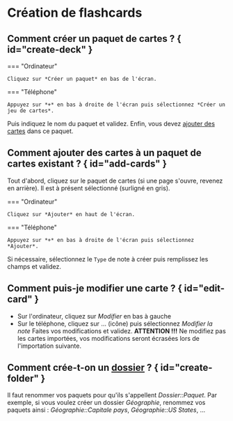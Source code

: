 # Création de flashcards

## Comment créer un paquet de cartes ? { id="create-deck" }

=== "Ordinateur"

    Cliquez sur *Créer un paquet* en bas de l'écran.

=== "Téléphone"

    Appuyez sur *+* en bas à droite de l'écran puis sélectionnez *Créer un jeu de cartes*.

Puis indiquez le nom du paquet et validez. Enfin, vous devez [ajouter des cartes](#add-cards) dans ce paquet.

## Comment ajouter des cartes à un paquet de cartes existant ? { id="add-cards" }

Tout d'abord, cliquez sur le paquet de cartes (si une page s'ouvre, revenez en arrière). Il est à présent sélectionné (surligné en gris).

=== "Ordinateur"

    Cliquez sur *Ajouter* en haut de l'écran.

=== "Téléphone"

    Appuyez sur *+* en bas à droite de l'écran puis sélectionnez *Ajouter*.

Si nécessaire, sélectionnez le `Type` de note à créer puis remplissez les champs et validez.

## Comment puis-je modifier une carte ? { id="edit-card" }

- Sur l'ordinateur, cliquez sur *Modifier* en bas à gauche
- Sur le téléphone, cliquez sur ... (icône) puis sélectionnez *Modifier la note*
Faites vos modifications et validez.
**ATTENTION !!!** Ne modifiez pas les cartes importées, vos modifications seront écrasées lors de l'importation suivante.

## Comment crée-t-on un [dossier](concepts.md#folders) ? { id="create-folder" }

Il faut renommer vos paquets pour qu'ils s'appellent *Dossier::Paquet*. Par exemple, si vous voulez créer un dossier *Géographie*, renommez vos paquets ainsi : *Géographie::Capitale pays*, *Géographie::US States*, ...

